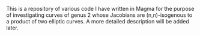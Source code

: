 This is a repository of various code I have written in Magma for the purpose of investigating curves of genus 2 whose Jacobians are (n,n)-isogenous to a product of two elliptic curves. A more detailed description will be added later.
